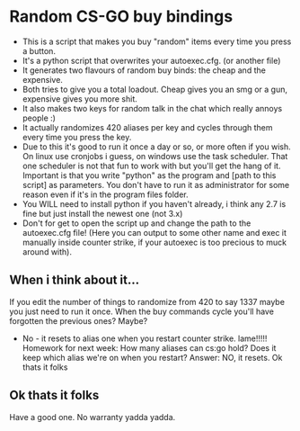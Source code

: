 # Random CS-GO buy bindings

* This is a script that makes you buy "random" items every time you press a button.
* It's a python script that overwrites your autoexec.cfg. (or another file)
* It generates two flavours of random buy binds: the cheap and the expensive.
* Both tries to give you a total loadout. Cheap gives you an smg or a gun, expensive gives you more shit.
* It also makes two keys for random talk in the chat which really annoys people :)
* It actually randomizes 420 aliases per key and cycles through them every time you press the key.
* Due to this it's good to run it once a day or so, or more often if you wish. On linux use cronjobs i guess, on windows use the task scheduler. That one scheduler is not that fun to work with but you'll get the hang of it. Important is that you write "python" as the program and [path to this script] as parameters. You don't have to run it as administrator for some reason even if it's in the program files folder.
* You WILL need to install python if you haven't already, i think any 2.7 is fine but just install the newest one (not 3.x)
* Don't for get to open the script up and change the path to the autoexec.cfg file! (Here you can output to some other name and exec it manually inside counter strike, if your autoexec is too precious to muck around with).

## When i think about it...

If you edit the number of things to randomize from 420 to say 1337 maybe you just need to run it once. When the buy commands cycle you'll have forgotten the previous ones? Maybe?
* No - it resets to alias one when you restart counter strike. lame!!!!!
Homework for next week:
How many aliases can cs:go hold?
Does it keep which alias we're on when you restart? Answer: NO, it resets.
Ok thats it folks

## Ok thats it folks

Have a good one. No warranty yadda yadda.
